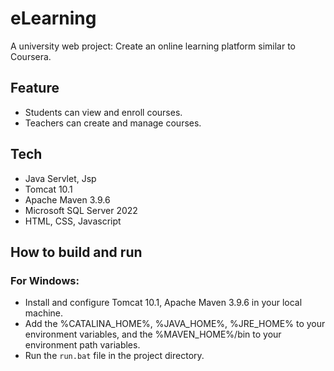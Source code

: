 # eLearning
A university web project: Create an online learning platform similar to Coursera.
## Feature
- Students can view and enroll courses.
- Teachers can create and manage courses.
## Tech
- Java Servlet, Jsp
- Tomcat 10.1
- Apache Maven 3.9.6
- Microsoft SQL Server 2022
- HTML, CSS, Javascript
## How to build and run
### For Windows:
- Install and configure Tomcat 10.1, Apache Maven 3.9.6 in your local machine.
- Add the %CATALINA_HOME%, %JAVA_HOME%, %JRE_HOME% to your environment variables, and the %MAVEN_HOME%/bin to your environment path variables.
- Run the `run.bat` file in the project directory.
